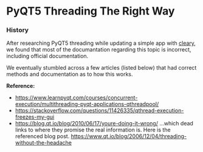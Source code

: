 # PyQT5 Threading The Right Way

### History
After researching PyQT5 threading while updating a simple app with [cleary](https://github.com/cleary), we found that most of the documantation regarding this topic is incorrect, including official documentation.

We eventually stumbled across a few articles (listed below) that had correct methods and documentation as to how this works.

**Reference:** 
 * https://www.learnpyqt.com/courses/concurrent-execution/multithreading-pyqt-applications-qthreadpool/  
 * https://stackoverflow.com/questions/11426335/qthread-execution-freezes-my-gui
 * https://blog.qt.io/blog/2010/06/17/youre-doing-it-wrong/ ...which dead links to where they promise the real information is. Here is the referenced blog post. https://www.qt.io/blog/2006/12/04/threading-without-the-headache
